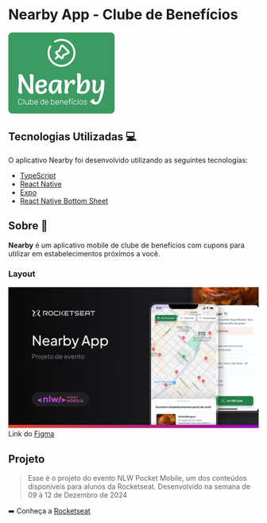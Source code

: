 # Nearby App - Clube de Benefícios

![Nearby](.github/logoNearby.png)

## Tecnologias Utilizadas 💻

O aplicativo Nearby foi desenvolvido utilizando as seguintes tecnologias:

- [TypeScript](https://www.typescriptlang.org/)
- [React Native](https://reactnative.dev/)
- [Expo](https://expo.dev/) 
- [React Native Bottom Sheet](https://github.com/gorhom/react-native-bottom-sheet)


## Sobre 📝

**Nearby** é um aplicativo mobile de clube de benefícios com cupons para utilizar em estabelecimentos próximos a você.

### Layout
![Layout](.github/Thumbnail.png)
Link do [Figma](https://www.figma.com/community/file/1448070647757721748)

## Projeto

>Esse é o projeto do evento NLW Pocket Mobile, um dos conteúdos disponíveis para alunos da Rocketseat. Desenvolvido na semana de 09 à 12 de Dezembro de 2024

➡️ Conheça a [Rocketseat](https://www.rocketseat.com.br/)

